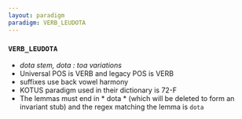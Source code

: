 ```yaml
---
layout: paradigm
paradigm: VERB_LEUDOTA
---
```

### ` VERB_LEUDOTA `

* _dota stem, dota : toa variations_
* Universal POS is VERB and legacy POS is VERB
* suffixes use back vowel harmony
* KOTUS paradigm used in their dictionary is 72-F
* The lemmas must end in * dota * (which will be deleted to form an invariant stub) and the regex matching the lemma is ` dota `
